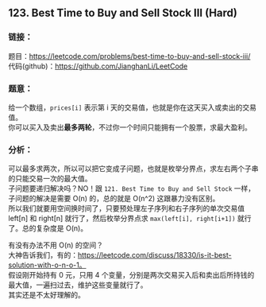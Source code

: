 ## 123. Best Time to Buy and Sell Stock III (Hard)  
  
### **链接**：  
题目：https://leetcode.com/problems/best-time-to-buy-and-sell-stock-iii/  
代码(github)：https://github.com/JianghanLi/LeetCode  
  
### **题意**：  
给一个数组，`prices[i]` 表示第 i 天的交易值，也就是你在这天买入或卖出的交易值。  
你可以买入及卖出**最多两轮**，不过你一个时间只能拥有一个股票，求最大盈利。  
  
### **分析**：  
  
可以最多求两次，所以可以把它变成子问题，也就是枚举分界点，求左右两个子串的只能交易一次的最大值。  
子问题要递归解决吗？NO！跟 `121. Best Time to Buy and Sell Stock` 一样，子问题的解决是需要 O(n) 的，总的就是 O(n^2) 这跟暴力没有区别。  
所以我们就要用空间换时间了，只要预处理左子序列和右子序列的单次交易值 left[n] 和 right[n] 就行了，然后枚举分界点求 `max(left[i], right[i+1])` 就行了。总的复杂度是 O(n)。  
  
有没有办法不用 O(n) 的空间？  
大神告诉我们，有的：https://leetcode.com/discuss/18330/is-it-best-solution-with-o-n-o-1。  
假设刚开始持有 0 元，只用 4 个变量，分别是两次交易买入后和卖出后所持钱的最大值，一遍扫过去，维护这些变量就行了。  
其实还是不太好理解的。  
